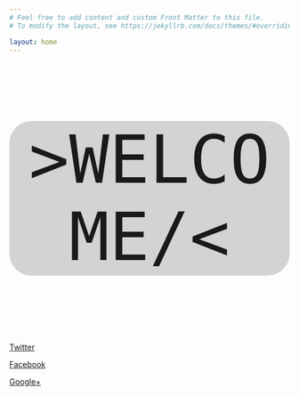 ```yaml
---
# Feel free to add content and custom Front Matter to this file.
# To modify the layout, see https://jekyllrb.com/docs/themes/#overriding-theme-defaults

layout: home
---
```


<p style="
    font-family: monospace;
    font-size:120px;
    text-align:center;
    background-color: lightgrey;
    border-style: hidden;
    border-radius: 40px;"
>
    &gt;WELCOME/&lt;
</p>

<p style="text-align:center;">
<link href="https://maxcdn.bootstrapcdn.com/font-awesome/4.2.0/css/font-awesome.min.css" rel="stylesheet">

<!-- Twitter -->
<a href="https://twitter.com/home?status=https://tapnhamblog.github.io/" title="Share on Twitter" target="_blank" class="btn btn-twitter"><i class="fa fa-twitter"></i> Twitter</a>
 <!-- Facebook -->
<a href="https://www.facebook.com/sharer/sharer.php?u=https://tapnhamblog.github.io/" title="Share on Facebook" target="_blank" class="btn btn-facebook"><i class="fa fa-facebook"></i> Facebook</a>
<!-- Google+ -->
<a href="https://plus.google.com/share?url=https://tapnhamblog.github.io/" title="Share on Google+" target="_blank" class="btn btn-googleplus"><i class="fa fa-google-plus"></i> Google+</a>
</p>